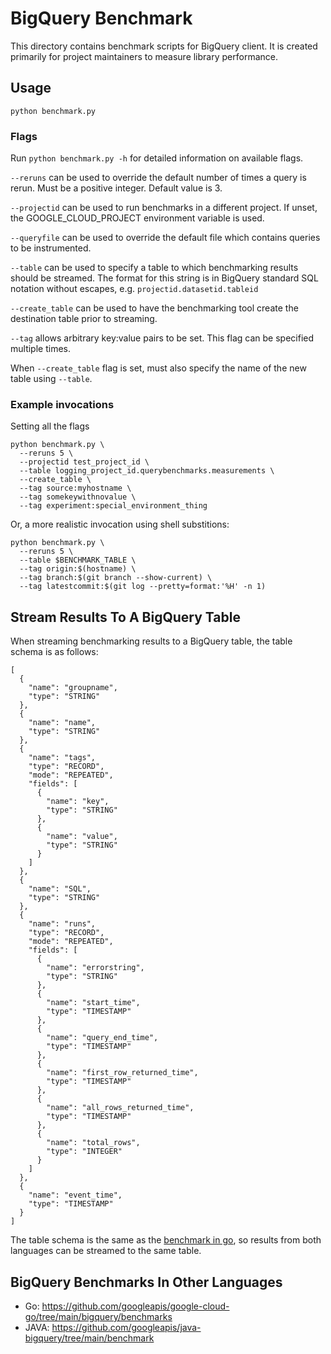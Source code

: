 # BigQuery Benchmark
This directory contains benchmark scripts for BigQuery client. It is created primarily for project
maintainers to measure library performance.

## Usage
`python benchmark.py`


### Flags
Run `python benchmark.py -h` for detailed information on available flags.

`--reruns` can be used to override the default number of times a query is rerun. Must be a positive
integer. Default value is 3.

`--projectid` can be used to run benchmarks in a different project.  If unset, the GOOGLE_CLOUD_PROJECT
 environment variable is used.

`--queryfile` can be used to override the default file which contains queries to be instrumented.

`--table` can be used to specify a table to which benchmarking results should be streamed.  The format
for this string is in BigQuery standard SQL notation without escapes, e.g. `projectid.datasetid.tableid`

`--create_table` can be used to have the benchmarking tool create the destination table prior to streaming.

`--tag` allows arbitrary key:value pairs to be set.  This flag can be specified multiple times.

When `--create_table` flag is set, must also specify the name of the new table using `--table`.

### Example invocations

Setting all the flags
```
python benchmark.py \
  --reruns 5 \
  --projectid test_project_id \
  --table logging_project_id.querybenchmarks.measurements \
  --create_table \
  --tag source:myhostname \
  --tag somekeywithnovalue \
  --tag experiment:special_environment_thing
```

Or, a more realistic invocation using shell substitions:
```
python benchmark.py \
  --reruns 5 \
  --table $BENCHMARK_TABLE \
  --tag origin:$(hostname) \
  --tag branch:$(git branch --show-current) \
  --tag latestcommit:$(git log --pretty=format:'%H' -n 1)
```

## Stream Results To A BigQuery Table

When streaming benchmarking results to a BigQuery table, the table schema is as follows:
```
[
  {
    "name": "groupname",
    "type": "STRING"
  },
  {
    "name": "name",
    "type": "STRING"
  },
  {
    "name": "tags",
    "type": "RECORD",
    "mode": "REPEATED",
    "fields": [
      {
        "name": "key",
        "type": "STRING"
      },
      {
        "name": "value",
        "type": "STRING"
      }
    ]
  },
  {
    "name": "SQL",
    "type": "STRING"
  },
  {
    "name": "runs",
    "type": "RECORD",
    "mode": "REPEATED",
    "fields": [
      {
        "name": "errorstring",
        "type": "STRING"
      },
      {
        "name": "start_time",
        "type": "TIMESTAMP"
      },
      {
        "name": "query_end_time",
        "type": "TIMESTAMP"
      },
      {
        "name": "first_row_returned_time",
        "type": "TIMESTAMP"
      },
      {
        "name": "all_rows_returned_time",
        "type": "TIMESTAMP"
      },
      {
        "name": "total_rows",
        "type": "INTEGER"
      }
    ]
  },
  {
    "name": "event_time",
    "type": "TIMESTAMP"
  }
]
```

The table schema is the same as the [benchmark in go](https://github.com/googleapis/google-cloud-go/tree/main/bigquery/benchmarks),
so results from both languages can be streamed to the same table.

## BigQuery Benchmarks In Other Languages
* Go: https://github.com/googleapis/google-cloud-go/tree/main/bigquery/benchmarks
* JAVA: https://github.com/googleapis/java-bigquery/tree/main/benchmark
